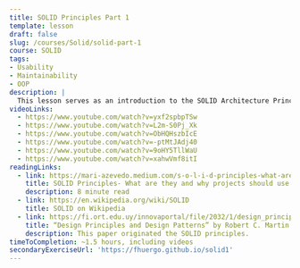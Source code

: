 ```yaml
---
title: SOLID Principles Part 1
template: lesson
draft: false
slug: /courses/Solid/solid-part-1
course: SOLID
tags:
- Usability
- Maintainability
- OOP
description: |
  This lesson serves as an introduction to the SOLID Architecture Principles, going over when and how to implement them, in a multiple-choice quiz format. The tone is conversational: you will be guided towards why an answer is correct or incorrect as you select the different options.
videoLinks:
  - https://www.youtube.com/watch?v=yxf2spbpTSw
  - https://www.youtube.com/watch?v=L2m-S0Pj_Xk
  - https://www.youtube.com/watch?v=ObHQHszbIcE
  - https://www.youtube.com/watch?v=-ptMtJAdj40
  - https://www.youtube.com/watch?v=9oHY5TllWaU
  - https://www.youtube.com/watch?v=xahwVmf8itI
readingLinks:
  - link: https://mari-azevedo.medium.com/s-o-l-i-d-principles-what-are-they-and-why-projects-should-use-them-50b85e4aa8b6
    title: SOLID Principles- What are they and why projects should use them
    description: 8 minute read
  - link: https://en.wikipedia.org/wiki/SOLID
    title: SOLID on Wikipedia
  - link: https://fi.ort.edu.uy/innovaportal/file/2032/1/design_principles.pdf
    title: “Design Principles and Design Patterns” by Robert C. Martin
    description: This paper originated the SOLID principles.
timeToCompletion: ~1.5 hours, including videos
secondaryExerciseUrl: 'https://fhuergo.github.io/solid1'
---
```

